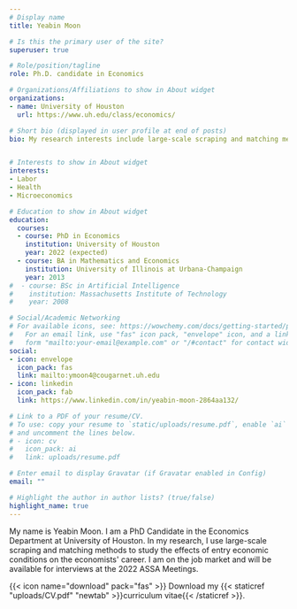 ```yaml
---
# Display name
title: Yeabin Moon

# Is this the primary user of the site?
superuser: true

# Role/position/tagline
role: Ph.D. candidate in Economics

# Organizations/Affiliations to show in About widget
organizations:
- name: University of Houston
  url: https://www.uh.edu/class/economics/

# Short bio (displayed in user profile at end of posts)
bio: My research interests include large-scale scraping and matching methods to study microeconoimc matters.


# Interests to show in About widget
interests:
- Labor
- Health
- Microeconomics

# Education to show in About widget
education:
  courses:
  - course: PhD in Economics
    institution: University of Houston
    year: 2022 (expected)
  - course: BA in Mathematics and Economics
    institution: University of Illinois at Urbana-Champaign
    year: 2013
#  - course: BSc in Artificial Intelligence
#    institution: Massachusetts Institute of Technology
#    year: 2008

# Social/Academic Networking
# For available icons, see: https://wowchemy.com/docs/getting-started/page-builder/#icons
#   For an email link, use "fas" icon pack, "envelope" icon, and a link in the
#   form "mailto:your-email@example.com" or "/#contact" for contact widget.
social:
- icon: envelope
  icon_pack: fas
  link: mailto:ymoon4@cougarnet.uh.edu
- icon: linkedin
  icon_pack: fab
  link: https://www.linkedin.com/in/yeabin-moon-2864aa132/

# Link to a PDF of your resume/CV.
# To use: copy your resume to `static/uploads/resume.pdf`, enable `ai` icons in `params.toml`,
# and uncomment the lines below.
# - icon: cv
#   icon_pack: ai
#   link: uploads/resume.pdf

# Enter email to display Gravatar (if Gravatar enabled in Config)
email: ""

# Highlight the author in author lists? (true/false)
highlight_name: true
---
```


My name is Yeabin Moon. I am a PhD Candidate in the Economics Department at University of Houston. In my research, I use large-scale scraping and matching methods to study the effects of entry economic conditions on the economists' career. I am on the job market and will be available for interviews at the 2022 ASSA Meetings.

{{< icon name="download" pack="fas" >}} Download my {{< staticref "uploads/CV.pdf" "newtab" >}}curriculum vitae{{< /staticref >}}.
